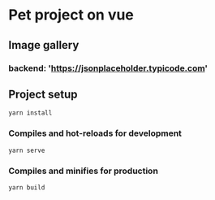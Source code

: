 # Pet project on vue

## Image gallery

### backend: 'https://jsonplaceholder.typicode.com'

## Project setup
```
yarn install
```

### Compiles and hot-reloads for development
```
yarn serve
```

### Compiles and minifies for production
```
yarn build
```